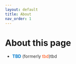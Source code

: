 ```yaml
---
layout: default
title: About
nav_order: 1
---
```


# About this page

<ul>
  <li style="color: #333333;"> 
    <strong style="color: #007ACC;">TBD</strong> (formerly 
    <span style="color: #FF4500;">tbd</span>)tbd
  </li>
</ul>
